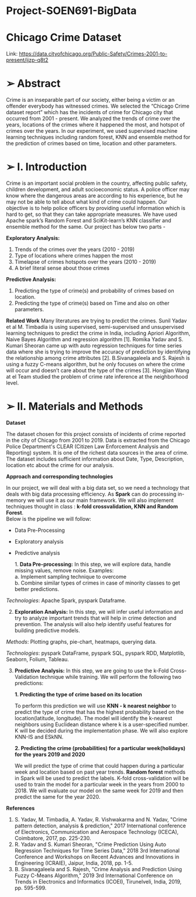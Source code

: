 # Project-SOEN691-BigData

# Chicago Crime Dataset 
Link: https://data.cityofchicago.org/Public-Safety/Crimes-2001-to-present/ijzp-q8t2

# ➢ Abstract
Crime is an inseparable part of our society, either being a victim or an offender everybody has witnessed crimes. We selected the “Chicago Crime dataset report” which has the incidents of crime for Chicago city that occurred from 2001 - present. We analyzed the trends of crime over the years, locations of the crimes where it happened the most, and hotspot of crimes over the years. In our experiment, we used supervised machine learning techniques including random forest, KNN and ensemble method for the prediction of crimes based on time, location and other parameters. 


# ➢ I. Introduction

Crime is an important social problem in the country, affecting public safety, children development, and adult socioeconomic status. A police officer may know where the dangerous areas are according to his experience, but he may not be able to tell about what kind of crime could happen. Our objective is to help police officers by providing useful information which is hard to get, so that they can take appropriate measures. We have used Apache spark’s Random Forest and SciKit-learn’s KNN classifier and ensemble method for the same. Our project has below two parts -

 **Exploratory Analysis:** 
  1. Trends of the crimes over the years (2010 - 2019)
  2. Type of locations where crimes happen the most 
  3. Timelapse of crimes hotspots over the years (2010 - 2019)
  4. A brief literal sense about those crimes
  
 **Predictive Analysis:**
 
  1. Predicting the type of crime(s) and probability of crimes based on location.
  2. Predicting the type of crime(s) based on Time and also on other parameters.

**Related Work** 
Many literatures are trying to predict the crimes. Sunil Yadav et al M. Timbadia is using supervised, semi-supervised and unsupervised learning techniques to predict the crime in India, including Apriori Algorithm, Naive Bayes Algorithm and regression algorithm [1]. Romika Yadav and S. Kumari Sheoran came up with auto regression techniques for time series data where she is trying to improve the accuracy of prediction by identifying the relationship among crime attributes [2]. B.Sivanagaleela and S. Rajesh  is using a fuzzy C-means algorithm, but he only focuses on where the crime will occur and doesn’t care about the type of the crimes [3]. Hongjian Wang at el Team studied the problem of crime rate inference at the neighborhood level.



# ➢ II. Materials and Methods

**Dataset**

The dataset chosen for this project consists of incidents of crime reported in the city of Chicago from 2001 to 2019. Data is extracted from the Chicago Police Department's CLEAR (Citizen Law Enforcement Analysis and Reporting) system. It is one of the richest data sources in the area of crime. 
The dataset includes sufficient information about Date, Type, Description, location etc about the crime for our analysis.
 
**Approach and corresponding technologies**

In our project, we will deal with a big data set, so we need a technology that deals with big data processing efficiency. As **Spark** can do processing in-memory we will use it as our main framework. We will also implement techniques thought in class : **k-fold crossvalidation, KNN and Random Forest**.<br/>  Below is the pipeline we will follow:
 - Data Pre-Processing
 - Exploratory analysis
 - Predictive analysis 
  
  
   1\. **Data Pre-processing:**
  In this step, we will explore data, handle missing values, remove noise.
     Examples:  
    a. Implement sampling technique to overcome     
    b. Combine similar types of crimes in case of minority classes to get better predictions.

  *Technologies*: Apache Spark, pyspark Dataframe.


2. **Exploration Analysis:** 
  In this step, we will infer useful information and try to analyze important trends that will help in crime detection and  prevention. The analysis will also help identify useful features for building predictive models.

  *Methods*: Plotting graphs, pie-chart, heatmaps, querying data.
  
  *Technologies*:  pyspark DataFrame, pyspark SQL, pyspark RDD, Matplotlib, Seaborn, Folium, Tableau. 


3. **Predictive Analysis:**
  In this step, we are going to use the k-Fold Cross-Validation technique while training. We will perform the following two predictions:

    **1. Predicting the type of crime based on its location**

    To perform this prediction we will use **KNN - k nearest neighbor** to predict the type of crime that has the highest probability based on the location(latitude, longitude). The model will identify the k-nearest neighbors using Euclidean distance where k is a user-specified number. K will be decided during the implementation phase. We will also explore KNN-IS and ESkNN. 


    **2. Predicting the crime (probabilities) for a particular week(holidays) for the years 2019 and 2020**

    We will predict the type of crime that could happen during a particular week and location based on past year trends. **Random forest** methods in Spark will be used to predict the labels. K-fold cross-validation will be used to train the model for a particular week in the years from 2000 to 2018. 
    We will evaluate our model on the same week for 2019 and then predict the same for the year 2020. 
 
**References**

  1. S. Yadav, M. Timbadia, A. Yadav, R. Vishwakarma and N. Yadav, "Crime pattern detection, analysis & prediction," 2017 International conference of Electronics, Communication and Aerospace Technology (ICECA), Coimbatore, 2017, pp. 225-230.
  2. R. Yadav and S. Kumari Sheoran, "Crime Prediction Using Auto Regression Techniques for Time Series Data," 2018 3rd International Conference and Workshops on Recent Advances and Innovations in Engineering (ICRAIE), Jaipur, India, 2018, pp. 1-5.
  3. B. Sivanagaleela and S. Rajesh, "Crime Analysis and Prediction Using Fuzzy C-Means Algorithm," 2019 3rd International Conference on Trends in Electronics and Informatics (ICOEI), Tirunelveli, India, 2019, pp. 595-599.



